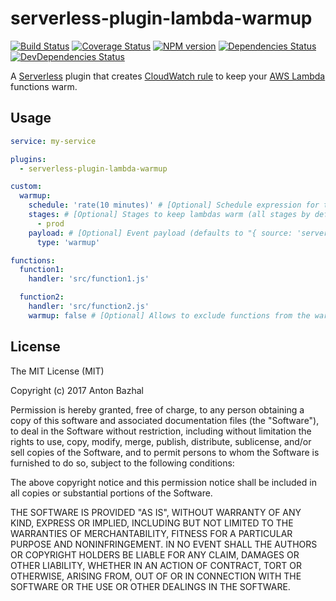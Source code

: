 # serverless-plugin-lambda-warmup

[![Build Status][ci-image]][ci-url]
[![Coverage Status][coverage-image]][coverage-url]
[![NPM version][npm-image]][npm-url]
[![Dependencies Status][dependencies-image]][dependencies-url]
[![DevDependencies Status][devdependencies-image]][devdependencies-url]

A [Serverless][serverless-url] plugin that creates [CloudWatch rule][cloudwatch-rules-url] to keep your [AWS Lambda][aws-lambda-url] functions warm.

## Usage

```yaml
service: my-service

plugins:
  - serverless-plugin-lambda-warmup

custom:
  warmup:
    schedule: 'rate(10 minutes)' # [Optional] Schedule expression for the rule (defaults to "rate(5 minutes)")
    stages: # [Optional] Stages to keep lambdas warm (all stages by default)
      - prod
    payload: # [Optional] Event payload (defaults to "{ source: 'serverless-plugin-lambda-warmup' }")
      type: 'warmup'

functions:
  function1:
    handler: 'src/function1.js'

  function2:
    handler: 'src/function2.js'
    warmup: false # [Optional] Allows to exclude functions from the warmup rule
```

## License

The MIT License (MIT)

Copyright (c) 2017 Anton Bazhal

Permission is hereby granted, free of charge, to any person obtaining a copy of this software and associated documentation files (the "Software"), to deal in the Software without restriction, including without limitation the rights to use, copy, modify, merge, publish, distribute, sublicense, and/or sell copies of the Software, and to permit persons to whom the Software is furnished to do so, subject to the following conditions:

The above copyright notice and this permission notice shall be included in all copies or substantial portions of the Software.

THE SOFTWARE IS PROVIDED "AS IS", WITHOUT WARRANTY OF ANY KIND, EXPRESS OR IMPLIED, INCLUDING BUT NOT LIMITED TO THE WARRANTIES OF MERCHANTABILITY, FITNESS FOR A PARTICULAR PURPOSE AND NONINFRINGEMENT. IN NO EVENT SHALL THE AUTHORS OR COPYRIGHT HOLDERS BE LIABLE FOR ANY CLAIM, DAMAGES OR OTHER LIABILITY, WHETHER IN AN ACTION OF CONTRACT, TORT OR OTHERWISE, ARISING FROM, OUT OF OR IN CONNECTION WITH THE SOFTWARE OR THE USE OR OTHER DEALINGS IN THE SOFTWARE.

[aws-lambda-url]: https://aws.amazon.com/lambda/details/
[ci-image]: https://circleci.com/gh/AntonBazhal/serverless-plugin-lambda-warmup.svg?style=shield&circle-token=cdefc59995398eed572dc034080286433aaf2d1f
[ci-url]: https://circleci.com/gh/AntonBazhal/serverless-plugin-lambda-warmup
[cloudwatch-rules-url]: http://docs.aws.amazon.com/AmazonCloudWatch/latest/events/ScheduledEvents.html
[coverage-image]: https://coveralls.io/repos/github/AntonBazhal/serverless-plugin-lambda-warmup/badge.svg?branch=master
[coverage-url]: https://coveralls.io/github/AntonBazhal/serverless-plugin-lambda-warmup?branch=master
[dependencies-url]: https://david-dm.org/antonbazhal/serverless-plugin-lambda-warmup
[dependencies-image]: https://david-dm.org/antonbazhal/serverless-plugin-lambda-warmup/status.svg
[devdependencies-url]: https://david-dm.org/antonbazhal/serverless-plugin-lambda-warmup?type=dev
[devdependencies-image]: https://david-dm.org/antonbazhal/serverless-plugin-lambda-warmup/dev-status.svg
[npm-url]: https://www.npmjs.org/package/serverless-plugin-lambda-warmup
[npm-image]: https://img.shields.io/npm/v/serverless-plugin-lambda-warmup.svg
[serverless-url]: https://serverless.com/
